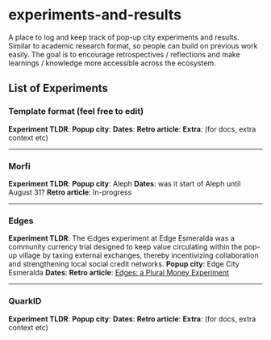 # experiments-and-results
A place to log and keep track of pop-up city experiments and results. Similar to academic research format, so people can build on previous work easily. The goal is to encourage retrospectives / reflections and make learnings / knowledge more accessible across the ecosystem. 

## List of Experiments

### Template format (feel free to edit)
**Experiment TLDR**: 
**Popup city**: 
**Dates**: 
**Retro article**:
**Extra**: (for docs, extra context etc)

---

### Morfi
**Experiment TLDR**: 
**Popup city**: Aleph
**Dates**: was it start of Aleph until August 31?
**Retro article**: In-progress

---

### Edges
**Experiment TLDR**: 
The ∈dges experiment at Edge Esmeralda was a community currency trial designed to keep value circulating within the pop-up village by taxing external exchanges, thereby incentivizing collaboration and strengthening local social credit networks.
**Popup city**: Edge City Esmeralda
**Dates**: 
**Retro article**: 
[Edges: a Plural Money Experiment](https://www.radicalxchange.org/media/blog/edges-a-plural-money-experiment/)

---

### QuarkID
**Experiment TLDR**: 
**Popup city**: 
**Dates**: 
**Retro article**:
**Extra**: (for docs, extra context etc)
